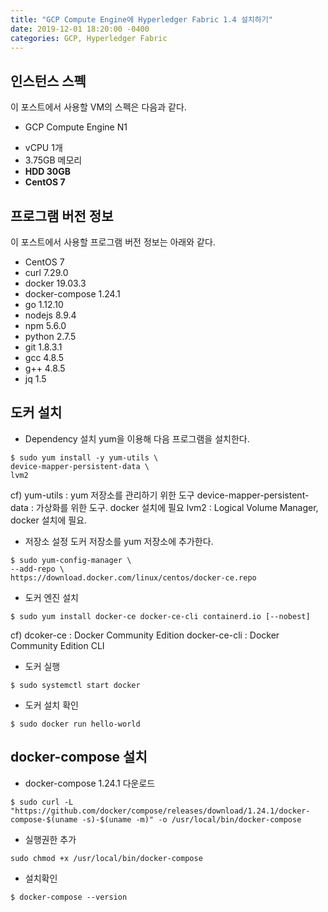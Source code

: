```yaml
---
title: "GCP Compute Engine에 Hyperledger Fabric 1.4 설치하기"
date: 2019-12-01 18:20:00 -0400
categories: GCP, Hyperledger Fabric
---
```


## 인스턴스 스펙
이 포스트에서 사용할 VM의 스펙은 다음과 같다.
+ GCP Compute Engine N1
- vCPU 1개
- 3.75GB 메모리
- __HDD 30GB__
- __CentOS 7__


## 프로그램 버전 정보
이 포스트에서 사용할 프로그램 버전 정보는 아래와 같다.
+ CentOS 7
+ curl 7.29.0
+ docker 19.03.3 
+ docker-compose 1.24.1 
+ go 1.12.10 
+ nodejs 8.9.4 
+ npm 5.6.0 
+ python 2.7.5 
+ git 1.8.3.1 
+ gcc 4.8.5 
+ g++ 4.8.5 
+ jq 1.5

## 도커 설치

+ Dependency 설치
yum을 이용해 다음 프로그램을 설치한다.
```
$ sudo yum install -y yum-utils \
device-mapper-persistent-data \
lvm2
```
cf) yum-utils : yum 저장소를 관리하기 위한 도구
    device-mapper-persistent-data : 가상화를 위한 도구. docker 설치에 필요
    lvm2 : Logical Volume Manager, docker 설치에 필요.

+ 저장소 설정
도커 저장소를 yum 저장소에 추가한다.
```
$ sudo yum-config-manager \
--add-repo \
https://download.docker.com/linux/centos/docker-ce.repo
```

+ 도커 엔진 설치
```
$ sudo yum install docker-ce docker-ce-cli containerd.io [--nobest]
```
cf) dcoker-ce : Docker Community Edition
    docker-ce-cli : Docker Community Edition CLI

+ 도커 실행
```
$ sudo systemctl start docker
```

+ 도커 설치 확인
```
$ sudo docker run hello-world
```

## docker-compose 설치

+ docker-compose 1.24.1 다운로드
```
$ sudo curl -L "https://github.com/docker/compose/releases/download/1.24.1/docker-compose-$(uname -s)-$(uname -m)" -o /usr/local/bin/docker-compose
```

+ 실행권한 추가
```
sudo chmod +x /usr/local/bin/docker-compose
```

+ 설치확인
```
$ docker-compose --version
```







